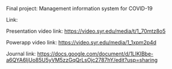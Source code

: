 Final project: Management information system for COVID-19

Link:

Presentation video link:
https://video.syr.edu/media/t/1_70mtz8o5

Powerapp video link:
https://video.syr.edu/media/1_1xpm2p4d

Journal link:
https://docs.google.com/document/d/1LIKIBbe-a6QYA6IjUo85U5yVM5zzGqQrLsOjc2787hY/edit?usp=sharing
